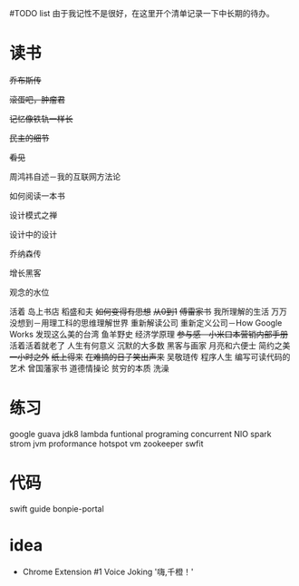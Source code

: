 #TODO list
由于我记性不是很好，在这里开个清单记录一下中长期的待办。
# 读书
~~乔布斯传~~

~~滚蛋吧，肿瘤君~~

~~记忆像铁轨一样长~~

~~民主的细节~~

~~看见~~

周鸿祎自述－我的互联网方法论

如何阅读一本书

设计模式之禅

设计中的设计

乔纳森传

增长黑客

观念的水位

活着
岛上书店
稻盛和夫
~~如何变得有思想~~
~~从0到1~~
~~傅雷家书~~
我所理解的生活
万万没想到－用理工科的思维理解世界
重新解读公司
重新定义公司－How Google Works
发现这么美的台湾
鱼羊野史
经济学原理
~~参与感－小米口本营销内部手册~~
活着活着就老了
人生有何意义
沉默的大多数
黑客与画家
月亮和六便士
简约之美
~~一小时之外~~
~~纸上得来~~
~~在难搞的日子笑出声来~~
吴敬琏传
程序人生
编写可读代码的艺术
曾国藩家书
道德情操论
贫穷的本质
洗澡


# 练习
google guava
jdk8
lambda
funtional programing
concurrent
NIO
spark
strom
jvm proformance
hotspot vm
zookeeper
swfit

# 代码
swift guide
bonpie-portal

# idea
- Chrome Extension #1 Voice Joking '嗨,千橙！'

